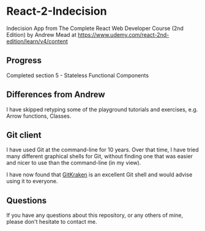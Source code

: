 # React-2-Indecision
Indecision App from The Complete React Web Developer Course (2nd Edition) by Andrew Mead at https://www.udemy.com/react-2nd-edition/learn/v4/content

## Progress

Completed section 5 - Stateless Functional Components

## Differences from Andrew

I have skipped retyping some of the playground tutorials and exercises, 
e.g. Arrow functions, Classes.

## Git client

I have used Git at the command-line for 10 years.
Over that time, I have tried many different graphical shells for Git,
without finding one that was easier and nicer to use than the command-line
(in my view).

I have now found that [GitKraken](https://www.gitkraken.com) is an excellent
Git shell and would advise using it to everyone.

## Questions

If you have any questions about this repository, or any others of mine, please
don't hesitate to contact me.
